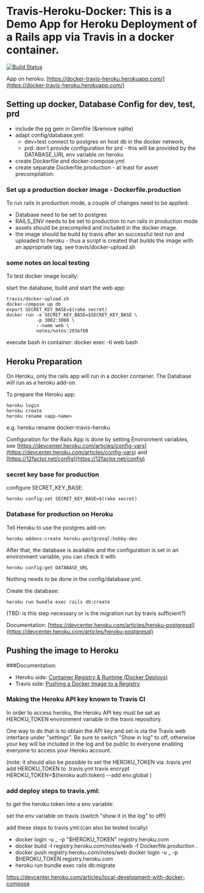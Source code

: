 # Travis-Heroku-Docker: This is a Demo App for Heroku Deployment of a Rails app via Travis in a docker container.

[![Build Status](https://travis-ci.org/htw-imi-rails-examples/docker-travis-heroku.svg?branch=master)](https://travis-ci.org/htw-imi-rails-examples/docker-travis-heroku)

App on heroku:
[https://docker-travis-heroku.herokuapp.com/](https://docker-travis-heroku.herokuapp.com/)

## Setting up docker, Database Config for dev, test, prd

* include the pg gem in Gemfile (&remove sqlite)
* adapt config/database.yml:
    * dev+test connect to postgres on host db in the docker network,
    * prd: don't provide configuration for prd - this will be provided by the DATABASE_URL env variable on heroku
* create Dockerfile and docker-compose.yml
* create separate Dockerfile.production - at least for asset precompilation:

### Set up a production docker image - Dockerfile.production

To run rails in production mode, a couple of changes need to be applied:

- Database need to be set to postgres
- RAILS_ENV needs to be set to production to run rails in production mode
- assets should be precompiled and included in the docker image.
- the image should be build by travis after an successful test run and uploaded to heroku - thus a script is created that builds the image with an appropriate tag. see travis/docker-upload.sh

### some notes on local testing

To test docker image locally:

start the database, build and start the web app:

    travis/docker-upload.sh
    docker-compose up db
    export SECRET_KEY_BASE=$(rake secret)
    docker run -e SECRET_KEY_BASE=$SECRET_KEY_BASE \
               -p 3002:3000 \
               --name web \
               notes/notes:293ef60

execute bash in container:
    docker exec -ti web bash

## Heroku Preparation

On Heroku, only the rails app will run in a docker container. The Database will run as a heroku add-on.

To prepare the Heroku app:

    heroku login
    heroku create
    heroku rename <app-name>
e.g.
    heroku rename docker-travis-heroku

Configuration for the Rails App is done by setting Environment variables, see [https://devcenter.heroku.com/articles/config-vars](https://devcenter.heroku.com/articles/config-vars) and [https://12factor.net/config](https://12factor.net/config)

### secret key base for production
configure SECRET_KEY_BASE:

    heroku config:set SECRET_KEY_BASE=$(rake secret)

### Database for production on Heroku

Tell Heroku to use the postgres add-on:

    heroku addons:create heroku-postgresql:hobby-dev

After that, the database is available and the configuration is set in an environment variable, you can check it with

    heroku config:get DATABASE_URL

Nothing needs to be done in the config/database.yml.

Create the database:

    heroku run bundle exec rails db:create

(TBD: is this step necessary or is the migration run by travis sufficient?)

Documentation: [https://devcenter.heroku.com/articles/heroku-postgresql](https://devcenter.heroku.com/articles/heroku-postgresql)

## Pushing the image to Heroku

###Documentation:

* Heroku side: [Container Registry & Runtime (Docker Deploys)](https://devcenter.heroku.com/articles/container-registry-and-runtime)
* Travis side: [Pushing a Docker Image to a Registry](https://docs.travis-ci.com/user/docker/#Pushing-a-Docker-Image-to-a-Registry)

### Making the Heroku API key known to Travis CI

In order to access heroku, the Heroku API key must be set as HEROKU_TOKEN
environment variable in the travis repository.

One way to do that is to obtain the API key and set is via the Travis web
interface under "settings". Be sure to switch "Show in log" to off, otherwise
your key will be included in the log and be public to everyone enabling everyone
to access your Heroku account.

(note: it should also be possible to set the HEROKU_TOKEN via .travis.yml
  add HEROKU_TOKEN to .travis.yml
  travis encrypt HEROKU_TOKEN=$(heroku auth:token) --add env.global
)
### add deploy steps to travis.yml:

to get the heroku token into a env variable:

set the env variable on travis (switch "show it in the log" to off!)

add these steps to travis.yml:(can also be tested locally)

- docker login -u _ -p "$HEROKU_TOKEN"  registry.heroku.com
- docker build -t registry.heroku.com/notes/web -f Dockerfile.production .
- docker push registry.heroku.com/notes/web
    docker login -u _ -p $HEROKU_TOKEN registry.heroku.com
- heroku run bundle exec rails db:migrate


https://devcenter.heroku.com/articles/local-development-with-docker-compose
